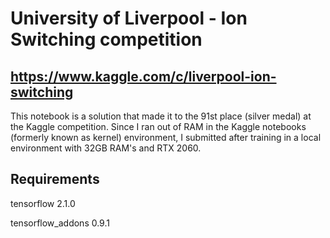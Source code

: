 # University of Liverpool - Ion Switching competition
## https://www.kaggle.com/c/liverpool-ion-switching

This notebook is a solution that made it to the 91st place (silver medal) at the Kaggle competition.
Since I ran out of RAM in the Kaggle notebooks (formerly known as kernel) environment, I submitted 
after training in a local environment with 32GB RAM's and RTX 2060.

## Requirements
tensorflow 2.1.0

tensorflow_addons 0.9.1
